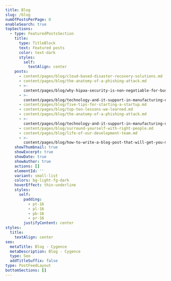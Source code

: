 ```yaml
---
title: Blog
slug: /blog
numOfPostsPerPage: 0
enableSearch: true
topSections:
  - type: FeaturedPostsSection
    title:
      type: TitleBlock
      text: Featured posts
      color: text-dark
      styles:
        self:
          textAlign: center
    posts:
      - content/pages/blog/cloud-based-disaster-recovery-solutions.md
      - content/pages/blog/the-anatomy-of-a-phishing-attack.md
      - >-
        content/pages/blog/why-hipaa-security-is-non-negotiable-for-businesses.md
      - >-
        content/pages/blog/technology-and-it-support-in-manufacturing-driving-efficiency-and-innovation.md
      - content/pages/blog/five-tips-for-starting-a-startup.md
      - content/pages/blog/top-ten-lessons-we-learned.md
      - content/pages/blog/the-anatomy-of-a-phishing-attack.md
      - >-
        content/pages/blog/technology-and-it-support-in-manufacturing-driving-efficiency-and-innovation.md
      - content/pages/blog/surround-yourself-with-right-people.md
      - content/pages/blog/life-of-our-development-team.md
      - >-
        content/pages/blog/how-to-write-a-blog-post-that-will-get-you-more-traffic.md
    showThumbnail: true
    showExcerpt: true
    showDate: true
    showAuthor: true
    actions: []
    elementId: ''
    variant: small-list
    colors: bg-light-fg-dark
    hoverEffect: thin-underline
    styles:
      self:
        padding:
          - pt-16
          - pl-16
          - pb-16
          - pr-16
        justifyContent: center
styles:
  title:
    textAlign: center
seo:
  metaTitle: Blog - Cygence
  metaDescription: Blog - Cygence
  type: Seo
  addTitleSuffix: false
type: PostFeedLayout
bottomSections: []
---
```

